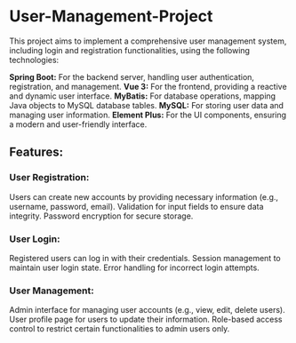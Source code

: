 # User-Management-Project
This project aims to implement a comprehensive user management system, including login and registration functionalities, using the following technologies:

**Spring Boot:** For the backend server, handling user authentication, registration, and management.
**Vue 3:** For the frontend, providing a reactive and dynamic user interface.
**MyBatis:** For database operations, mapping Java objects to MySQL database tables.
**MySQL:** For storing user data and managing user information.
**Element Plus:** For the UI components, ensuring a modern and user-friendly interface.

## Features:
### User Registration:
Users can create new accounts by providing necessary information (e.g., username, password, email).
Validation for input fields to ensure data integrity.
Password encryption for secure storage.
### User Login:
Registered users can log in with their credentials.
Session management to maintain user login state.
Error handling for incorrect login attempts.
### User Management:
Admin interface for managing user accounts (e.g., view, edit, delete users).
User profile page for users to update their information.
Role-based access control to restrict certain functionalities to admin users only.
